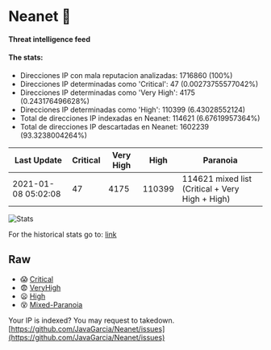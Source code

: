 # Neanet :hocho:
#### Threat intelligence feed
#### The stats:

- Direcciones IP con mala reputacion analizadas: 1716860 (100%)
- Direcciones IP determinadas como 'Critical':  47 (0.00273755577042%)
- Direcciones IP determinadas como 'Very High':  4175 (0.243176496628%)
- Direcciones IP determinadas como 'High':  110399 (6.43028552124)
- Total de direcciones IP indexadas en Neanet:  114621 (6.67619957364%)
- Total de direcciones IP descartadas en Neanet:  1602239 (93.3238004264%)

| Last Update | Critical | Very High | High | Paranoia |
| --- | --- | --- | --- | --- |
| 2021-01-08 05:02:08 | 47 | 4175 | 110399 | 114621 mixed list (Critical + Very High + High)|

![Stats](https://docs.google.com/spreadsheets/d/e/2PACX-1vSnaNMIXVabIpDJjufMlzH7poXnshF3mgd8Is1g9ytUEzVsP5my4Trn8f-xkoLLQ38xpL3HtmUexLo6/pubchart?oid=501124687&format=image)

For the historical stats go to: [link](/stats.csv)
## Raw
- :scream: [Critical](https://raw.githubusercontent.com/JavaGarcia/Neanet/master/blacklists/neanet_critical.txt)
- :fearful: [VeryHigh](https://raw.githubusercontent.com/JavaGarcia/Neanet/master/blacklists/neanet_veryHigh.txtt)
- :frowning: [High](https://raw.githubusercontent.com/JavaGarcia/Neanet/master/blacklists/neanet_high.txt)
- :dizzy_face: [Mixed-Paranoia](https://raw.githubusercontent.com/JavaGarcia/Neanet/master/blacklists/neanet_all.txt)


Your IP is indexed? You may request to takedown. [https://github.com/JavaGarcia/Neanet/issues](https://github.com/JavaGarcia/Neanet/issues)












































































































































































































































































































































































































































































































































































































































































































































































































































































































































































































































































































































































































































































































































































































































































































































































































































































































































































































































































































































































































































































































































































































































































































































































































































































































































































































































































































































































































































































































































































































































































































































































































































































































































































































































































